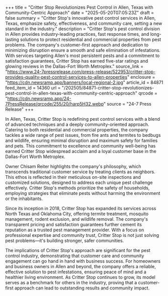 +++
title = "Critter Stop Revolutionizes Pest Control in Allen, Texas with Community-Centric Approach"
date = "2025-05-20T07:05:23Z"
draft = false
summary = "Critter Stop's innovative pest control services in Allen, Texas, emphasize safety, effectiveness, and community care, setting a new standard in the industry."
description = "Critter Stop's pest control division in Allen provides industry-leading practices, fast response times, and long-lasting solutions to protect residential and commercial properties from pest problems. The company's customer-first approach and dedication to minimizing disruption ensure a smooth and safe elimination of infestations. With services targeting Allen's most persistent pests and a commitment to satisfaction guarantees, Critter Stop has earned five-star ratings and glowing reviews in the Dallas-Fort Worth Metroplex."
source_link = "https://www.24-7pressrelease.com/press-release/522953/critter-stop-provides-quality-pest-control-services-to-allen-properties"
enclosure = "https://cdn.newsramp.app/banners/local-regional-2.jpg"
article_id = 84871
feed_item_id = 14360
url = "/202505/84871-critter-stop-revolutionizes-pest-control-in-allen-texas-with-community-centric-approach"
qrcode = "https://cdn.newsramp.app/24-7PressRelease/qrcode/255/20/harp5H32.webp"
source = "24-7 Press Release"
+++

<p>In Allen, Texas, Critter Stop is redefining pest control services with a blend of advanced techniques and a deeply community-oriented approach. Catering to both residential and commercial properties, the company tackles a wide range of pest issues, from fire ants and termites to bedbugs and wildlife, ensuring minimal disruption and maximum safety for families and pets. This commitment to excellence and community well-being has earned Critter Stop widespread acclaim and a loyal customer base in the Dallas-Fort Worth Metroplex.</p><p>Owner Chisam Reiter highlights the company's philosophy, which transcends traditional customer service by treating clients as neighbors. This ethos is reflected in their meticulous on-site inspections and customized solutions, designed to address each unique pest challenge effectively. Critter Stop's methods prioritize the safety of households, employing strategies that eliminate pests without harming the environment or the inhabitants.</p><p>Since its inception in 2018, Critter Stop has expanded its services across North Texas and Oklahoma City, offering termite treatment, mosquito management, rodent exclusion, and wildlife removal. The company's transparent pricing and satisfaction guarantees further cement its reputation as a trusted pest management provider. With a focus on professional expertise and community trust, Critter Stop is not just solving pest problems—it's building stronger, safer communities.</p><p>The implications of Critter Stop's approach are significant for the pest control industry, demonstrating that customer care and community engagement can go hand in hand with business success. For homeowners and business owners in Allen and beyond, the company offers a reliable, effective solution to pest infestations, ensuring peace of mind and a healthier living environment. As Critter Stop continues to grow, its model serves as a benchmark for others in the industry, proving that a customer-first approach can lead to outstanding results and community impact.</p>
